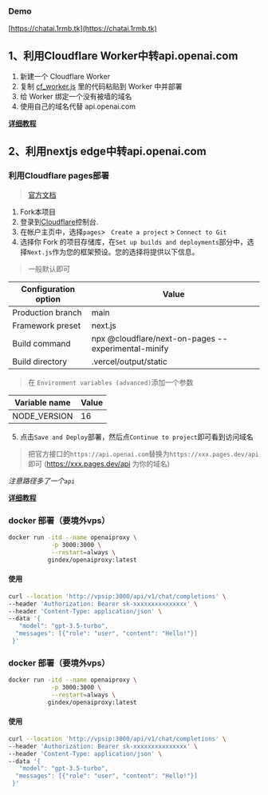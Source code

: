 
### Demo

[https://chatai.1rmb.tk](https://chatai.1rmb.tk)


## 1、利用Cloudflare Worker中转api.openai.com

1. 新建一个 Cloudflare Worker
2. 复制 [cf_worker.js](https://cdn.jsdelivr.net/gh/x-dr/chatgptProxyAPI@main/cf_worker.js)  里的代码粘贴到 Worker 中并部署
3. 给 Worker 绑定一个没有被墙的域名
4. 使用自己的域名代替 api.openai.com


**[详细教程](./docs/cloudflare_workers.md)**




## 2、利用nextjs edge中转api.openai.com

### 利用Cloudflare pages部署

> [官方文档](https://developers.cloudflare.com/pages/framework-guides/deploy-a-nextjs-site/)

1. Fork本项目
2. 登录到[Cloudflare](https://dash.cloudflare.com/)控制台.
3. 在帐户主页中，选择`pages`> ` Create a project` > `Connect to Git`
4. 选择你 Fork 的项目存储库，在`Set up builds and deployments`部分中，选择`Next.js`作为您的框架预设。您的选择将提供以下信息。

> 一般默认即可

|  Configuration option	   | Value  |
|  ----  | ----  |
| Production branch  | main |
| Framework preset  | next.js |
| Build command	  | npx @cloudflare/next-on-pages --experimental-minify|
| Build directory  | .vercel/output/static|


> 在 `Environment variables (advanced)`添加一个参数

|  Variable name	   | Value  |
|  ----  | ----  |
| NODE_VERSION   | 16 |

5. 点击`Save and Deploy`部署，然后点`Continue to project`即可看到访问域名


> 把官方接口的`https://api.openai.com`替换为`https://xxx.pages.dev/api` 即可 (https://xxx.pages.dev/api 为你的域名)

*注意路径多了一个`api`*

**[详细教程](./docs/cloudflare_pages.md)**


### docker 部署（要境外vps）

```bash
docker run -itd --name openaiproxy \
            -p 3000:3000 \
            --restart=always \
           gindex/openaiproxy:latest
```

#### 使用

```bash
curl --location 'http://vpsip:3000/api/v1/chat/completions' \
--header 'Authorization: Bearer sk-xxxxxxxxxxxxxxx' \
--header 'Content-Type: application/json' \
--data '{
   "model": "gpt-3.5-turbo",
  "messages": [{"role": "user", "content": "Hello!"}]
 }'

```


### docker 部署（要境外vps）

```bash
docker run -itd --name openaiproxy \
            -p 3000:3000 \
            --restart=always \
           gindex/openaiproxy:latest
```

#### 使用

```bash
curl --location 'http://vpsip:3000/api/v1/chat/completions' \
--header 'Authorization: Bearer sk-xxxxxxxxxxxxxxx' \
--header 'Content-Type: application/json' \
--data '{
   "model": "gpt-3.5-turbo",
  "messages": [{"role": "user", "content": "Hello!"}]
 }'

```
